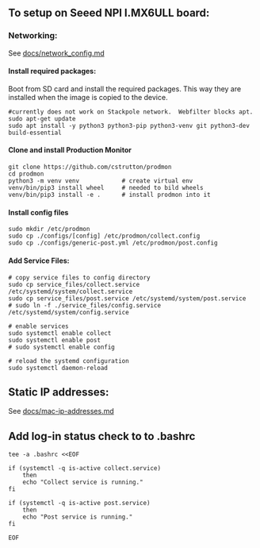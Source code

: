 ## To setup on Seeed NPI I.MX6ULL board:

### Networking:
See [docs/network_config.md](docs/network_config.md)

#### Install required packages:
Boot from SD card and install the required packages.  This way they are installed when the image is copied to the device.
```
#currently does not work on Stackpole network.  Webfilter blocks apt.
sudo apt-get update
sudo apt install -y python3 python3-pip python3-venv git python3-dev build-essential
```

#### Clone and install Production Monitor
```
git clone https://github.com/cstrutton/prodmon
cd prodmon
python3 -m venv venv            # create virtual env
venv/bin/pip3 install wheel     # needed to bild wheels 
venv/bin/pip3 install -e .      # install prodmon into it
```

#### Install config files
```
sudo mkdir /etc/prodmon
sudo cp ./configs/[config] /etc/prodmon/collect.config
sudo cp ./configs/generic-post.yml /etc/prodmon/post.config
```

#### Add Service Files:
```
# copy service files to config directory
sudo cp service_files/collect.service /etc/systemd/system/collect.service
sudo cp service_files/post.service /etc/systemd/system/post.service
# sudo ln -f ./service_files/config.service /etc/systemd/system/config.service

# enable services
sudo systemctl enable collect
sudo systemctl enable post
# sudo systemctl enable config

# reload the systemd configuration
sudo systemctl daemon-reload
```

## Static IP addresses:
See [docs/mac-ip-addresses.md](docs/mac-ip-addresses.md)

## Add log-in status check to to .bashrc ##

```
tee -a .bashrc <<EOF

if (systemctl -q is-active collect.service)
    then
    echo "Collect service is running."
fi

if (systemctl -q is-active post.service)
    then
    echo "Post service is running."
fi

EOF
``` 
